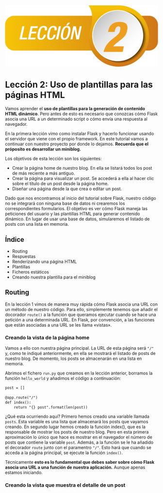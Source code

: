 ![](https://raw.githubusercontent.com/GabrielCourses/web_development/main/image/lesson2.png)

# Lección 2: Uso de plantillas para las páginas HTML

Vamos aprender el **uso de plantillas para la generación de contenido HTML dinámico**. Pero antes de esto es necesario que conozcas cómo Flask asocia una URL a un determinado script o cómo envía una respuesta al navegador.

En la primera lección vimo como instalar Flask y hacerlo funcionar usando el servidor que viene con el propio framework. En este tutorial vamos a continuar con nuestro proyecto por donde lo dejamos. **Recuerda que el próposito es desarrollar un miniblog.**

Los objetivos de esta lección son los siguientes:

- Crear la página home de nuestro blog. En ella se listará todos los post de más reciente a más antiguo.
- Crear la página para visualizar un post. Se accederá a ella al hacer clic sobre el título de un post desde la página home.
- Diseñar una página desde la que crea o editar un post.

Dado que nos encontramos al inicio del tutorial sobre Flask, nuestro código no se integrará con ninguna base de datos ni crearemos los correspondientes formularios. El objetivo es ver cómo Flask maneja las peticiones del usuario y las plantillas HTML para generar contenido dinámico. En lugar de usar una base de datos, simularemos el listado de posts con una lista en memoria.

## Índice

- Routing
- Respuestas
- Renderizando una página HTML
- Plantillas
- Ficheros estáticos
- Creando nuestra plantilla para el miniblog

## Routing

En la lección 1 vimos de manera muy rápida cómo Flask asocia una URL con un método de nuestro código. Para ello, simplemente tenemos que añadir el docorador <code>route()</code> a la función que queramos ejecutar cuando se hace una petición a una determinada URL. En Flask, por convención, a las funciones que están asociadas a una URL se les llama «vistas».

### Creando la vista de la página home

Vamos a ello con nuestra página principal. La URL de esta página será <code>"/"</code> y, como te indiqué anteriormente, en ella se mostrará el listado de posts de nuestro blog. De momento, los posts se almacenarán en una lista en memoria.

Abrimos el fichero <code>run.py</code> que creamos en la lección anterior, borramos la función <code>hello_world</code> y añadimos el código a continuación:

```
post = []

@app.route("/")
def index():
    return "{} post".format(len(post))
```

¿Qué esta ocurriendo aquí? Primero hemos creado una variable llamada <code>posts</code>. Esta variable es una lista que almacenará los posts que vayamos creando. En segundo lugar hemos creado la función </code>index()</code>, que es la responsable de mostrar los posts de nuestro blog. Pero en esta primera aproximación lo único que hace es mostrar en el navegador el número de posts que contiene la variable <code>post</code>. Además, a la función se le ha añadido el decorador <code>route</code> junto con el paramentro <code>"/"</code>. Esto hará que cuando se acceda a la página principal, se ejecute la función <code>index()</code>.

Técnicamente **esto es lo fundamental que debes saber sobre cómo Flask asocia una URL a una función de nuestra aplicación.** Aunque apenas estamos iniciando.

### Creando la vista que muestra el detalle de un post
 